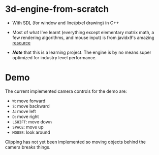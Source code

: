 # 3d-engine-from-scratch
- With SDL (for window and line/pixel drawing) in C++

- Most of what I've learnt (everything except elementary matrix math, a few rendering algorithms, and mouse input) is from javidx9's amazing [resource](https://www.youtube.com/watch?v=ih20l3pJoeU&list=RDCMUC-yuWVUplUJZvieEligKBkA&index=3)


- _**Note**_ that this is a learning project. The engine is by no means super optimized for industry level performance.

# Demo
The current implemented camera controls for the demo are:
- `W`: move forward
- `S`: move backward
- `A`: move left
- `D`: move right
- `LSHIFT`: move down
- `SPACE`: move up
- `MOUSE`: look around

Clipping has not yet been implemented so moving objects behind the camera breaks things.

